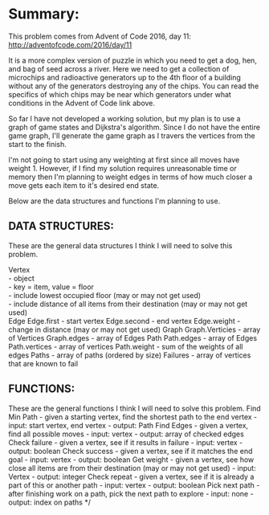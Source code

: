 # Summary:
  This problem comes from Advent of Code 2016, day 11: http://adventofcode.com/2016/day/11

  It is a more complex version of puzzle in which you need to get a dog, hen, and bag of seed across a river. Here we need to get a collection of microchips and radioactive generators up to the 4th floor of a building without any of the generators destroying any of the chips. You can read the specifics of which chips may be near which generators under what conditions in the Advent of Code link above.

  So far I have not developed a working solution, but my plan is to use a graph of game states and Dijkstra's algorithm. Since I do not have the entire game graph, I'll generate the game graph as I travers the vertices from the start to the finish.

  I'm not going to start using any weighting at first since all moves have weight 1. However, if I find my solution requires unreasonable time or memory then I'm planning to weight edges in terms of how much closer a move gets each item to it's desired end state.

  Below are the data structures and functions I'm planning to use.

## DATA STRUCTURES:
  These are the general data structures I think I will need to solve this problem.

  Vertex  
    - object  
      - key = item, value = floor  
      - include lowest occupied floor (may or may not get used)  
      - include distance of all items from their destination (may or may not get used)  
  Edge
    Edge.first
      - start vertex
    Edge.second
      - end vertex
    Edge.weight
      - change in distance (may or may not get used)
  Graph
    Graph.Verticies
      - array of Vertices
    Graph.edges
      - array of Edges
  Path
    Path.edges
      - array of Edges
    Path.vertices
      - array of vertices
    Path.weight
      - sum of the weights of all edges
  Paths
    - array of paths (ordered by size)
  Failures
    - array of vertices that are known to fail

## FUNCTIONS:
  These are the general functions I think I will need to solve this problem.
  Find Min Path
    - given a starting vertex, find the shortest path to the end vertex
    - input: start vertex, end vertex
    - output: Path
  Find Edges
    - given a vertex, find all possible moves
    - input: vertex
    - output: array of checked edges
  Check failure
    - given a vertex, see if it results in failure
    - input: vertex
    - output: boolean
  Check success
    - given a vertex, see if it matches the end goal
    - input: vertex
    - output: boolean
  Get weight
    - given a vertex, see how close all items are from their destination (may or may not get used)
    - input: Vertex
    - output: integer
  Check repeat
    - given a vertex, see if it is already a part of this or another path
    - input: vertex
    - output: boolean
  Pick next path
    - after finishing work on a path, pick the next path to explore
    - input: none
    - output: index on paths
*/
